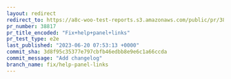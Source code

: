 ```yaml
---
layout: redirect
redirect_to: https://a8c-woo-test-reports.s3.amazonaws.com/public/pr/38817/e2e/index.html
pr_number: 38817
pr_title_encoded: "Fix+help+panel+links"
pr_test_type: e2e
last_published: "2023-06-20 07:53:13 +0000"
commit_sha: 3d8f95c35377e797cbfb46edbb8e9e6c1a66ccda
commit_message: "Add changelog"
branch_name: fix/help-panel-links
---
```

